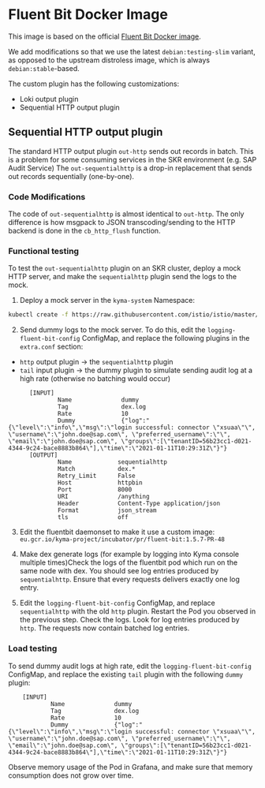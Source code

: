 # Fluent Bit Docker Image

This image is based on the official [Fluent Bit Docker image](https://github.com/fluent/fluent-bit-docker-image).

We add modifications so that we use the latest `debian:testing-slim` variant, as opposed to the upstream distroless image, which is always `debian:stable`-based.

The custom plugin has the following customizations:

* Loki output plugin
* Sequential HTTP output plugin

## Sequential HTTP output plugin

The standard HTTP output plugin `out-http` sends out records in batch. This is a problem for some consuming services in the SKR environment (e.g. SAP Audit Service) 
The `out-sequentialhttp` is a drop-in replacement that sends out records sequentially (one-by-one).

### Code Modifications

The code of `out-sequentialhttp` is almost identical to `out-http`. The only difference is how msgpack to JSON transcoding/sending to the HTTP backend is done in the `cb_http_flush` function.  

### Functional testing

To test the `out-sequentialhttp` plugin on an SKR cluster, deploy a mock HTTP server, and make the `sequentialhttp` plugin send the logs to the mock.

1. Deploy a mock server in the `kyma-system` Namespace:
```bash
kubectl create -f https://raw.githubusercontent.com/istio/istio/master/samples/httpbin/httpbin.yaml
```

2. Send dummy logs to the mock server. To do this, edit the `logging-fluent-bit-config` ConfigMap, and replace the following plugins in the `extra.conf` section:
* `http` output plugin → the `sequentialhttp` plugin
* `tail` input plugin → the dummy plugin to simulate sending audit log at a high rate (otherwise no batching would occur)

```
      [INPUT]
              Name              dummy
              Tag               dex.log
              Rate              10
              Dummy             {"log":"{\"level\":\"info\",\"msg\":\"login successful: connector \"xsuaa\"\", \"username\":\"john.doe@sap.com\", \"preferred_username\":\"\", \"email\":\"john.doe@sap.com\", \"groups\":[\"tenantID=56b23cc1-d021-4344-9c24-bace8883b864\"],\"time\":\"2021-01-11T10:29:31Z\"}"}
      [OUTPUT]
              Name             sequentialhttp
              Match            dex.*
              Retry_Limit      False
              Host             httpbin
              Port             8000
              URI              /anything
              Header           Content-Type application/json
              Format           json_stream
              tls              off
```

3. Edit the fluentbit daemonset to make it use a custom image: `eu.gcr.io/kyma-project/incubator/pr/fluent-bit:1.5.7-PR-48`

4. Make dex generate logs (for example by logging into Kyma console multiple times)Check the logs of the fluentbit pod which run on the same node with dex. You should see log entries produced by `sequentialhttp`. Ensure that every requests delivers exactly one log entry.

5. Edit the `logging-fluent-bit-config` ConfigMap, and replace `sequentialhttp` with the old `http` plugin. Restart the Pod you observed in the previous step. Check the logs. Look for log entries produced by `http`. The requests now contain batched log entries. 

### Load testing

To send dummy audit logs at high rate, edit the `logging-fluent-bit-config` ConfigMap, and replace the existing `tail` plugin with the following `dummy` plugin:
```
    [INPUT]
            Name              dummy
            Tag               dex.log
            Rate              10
            Dummy             {"log":"{\"level\":\"info\",\"msg\":\"login successful: connector \"xsuaa\"\", \"username\":\"john.doe@sap.com\", \"preferred_username\":\"\", \"email\":\"john.doe@sap.com\", \"groups\":[\"tenantID=56b23cc1-d021-4344-9c24-bace8883b864\"],\"time\":\"2021-01-11T10:29:31Z\"}"}
```
Observe memory usage of the Pod in Grafana, and make sure that memory consumption does not grow over time.
